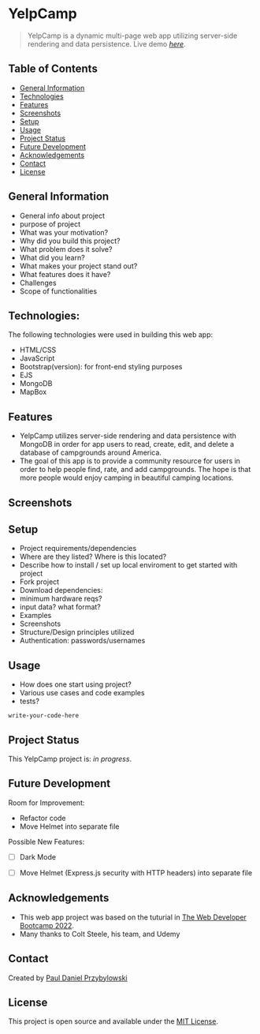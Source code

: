 # YelpCamp 

> YelpCamp is a dynamic multi-page web app utilizing server-side rendering and data persistence.
> Live demo [_here_](https://cryptic-falls-28870.herokuapp.com/).


## Table of Contents 

* [General Information](#general-information)
* [Technologies](#technologies)
* [Features](#features)
* [Screenshots](#screenshots)
* [Setup](#setup)
* [Usage](#usage)
* [Project Status](#project-status)
* [Future Development](#future-development)
* [Acknowledgements](#acknowledgements)
* [Contact](#contact)
* [License](#license)


## General Information
- General info about project
- purpose of project
- What was your motivation?
- Why did you build this project?
- What problem does it solve?
- What did you learn?
- What makes your project stand out?
- What features does it have?
- Challenges
- Scope of functionalities 


## Technologies:
The following technologies were used in building this web app: 

- HTML/CSS
- JavaScript
- Bootstrap(version): for front-end styling purposes
- EJS
- MongoDB
- MapBox


## Features
- YelpCamp utilizes server-side rendering and data persistence with MongoDB in order for app users to read, create, edit, and delete a database of campgrounds around America. 
- The goal of this app is to provide a community resource for users in order to help people find, rate, and add campgrounds.  The hope is that more people would enjoy camping in beautiful camping locations.

## Screenshots


## Setup
- Project requirements/dependencies
- Where are they listed? Where is this located?
- Describe how to install / set up local enviroment to get started with project
- Fork project
- Download dependencies:
- minimum hardware reqs?
- input data? what format?
- Examples 
- Screenshots
- Structure/Design principles utilized
- Authentication: passwords/usernames 

## Usage
- How does one start using project?
- Various use cases and code examples
- tests?

`write-your-code-here`

## Project Status
This YelpCamp project is: _in progress_.

## Future Development
Room for Improvement:
- Refactor code
- Move Helmet into separate file

Possible New Features:
- [ ] Dark Mode
- [ ] Move Helmet (Express.js security with HTTP headers) into separate file


## Acknowledgements 
- This web app project was based on the tuturial in [The Web Developer Bootcamp 2022](https://www.udemy.com/course/the-web-developer-bootcamp/).
- Many thanks to Colt Steele, his team, and Udemy


## Contact
Created by [Paul Daniel Przybylowski](https://paulprzybylowski.github.io)


## License 
This project is open source and available under the [MIT License](https://github.com/git/git-scm.com/blob/main/MIT-LICENSE.txt).











